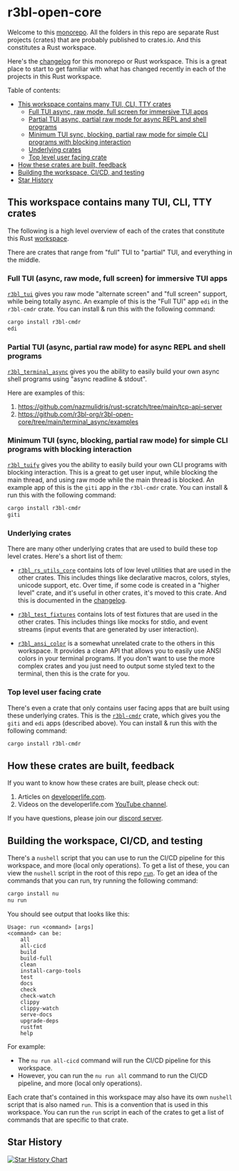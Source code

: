 # r3bl-open-core
<a id="markdown-r3bl-open-core" name="r3bl-open-core"></a>

Welcome to this [monorepo](https://en.wikipedia.org/wiki/Monorepo). All the folders in
this repo are separate Rust projects (crates) that are probably published to crates.io.
And this constitutes a Rust workspace.

Here's the [changelog](https://github.com/r3bl-org/r3bl-open-core/blob/main/CHANGELOG.md)
for this monorepo or Rust workspace. This is a great place to start to get familiar with
what has changed recently in each of the projects in this Rust workspace.

Table of contents:

<!-- TOC -->

- [This workspace contains many TUI, CLI, TTY crates](#this-workspace-contains-many-tui-cli-tty-crates)
  - [Full TUI async, raw mode, full screen for immersive TUI apps](#full-tui-async-raw-mode-full-screen-for-immersive-tui-apps)
  - [Partial TUI async, partial raw mode for async REPL and shell programs](#partial-tui-async-partial-raw-mode-for-async-repl-and-shell-programs)
  - [Minimum TUI sync, blocking, partial raw mode for simple CLI programs with blocking interaction](#minimum-tui-sync-blocking-partial-raw-mode-for-simple-cli-programs-with-blocking-interaction)
  - [Underlying crates](#underlying-crates)
  - [Top level user facing crate](#top-level-user-facing-crate)
- [How these crates are built, feedback](#how-these-crates-are-built-feedback)
- [Building the workspace, CI/CD, and testing](#building-the-workspace-cicd-and-testing)
- [Star History](#star-history)

<!-- /TOC -->

## This workspace contains many TUI, CLI, TTY crates
<a id="markdown-this-workspace-contains-many-tui%2C-cli%2C-tty-crates" name="this-workspace-contains-many-tui%2C-cli%2C-tty-crates"></a>

The following is a high level overview of each of the crates that constitute this Rust
[workspace](https://github.com/r3bl-org/r3bl-open-core).

There are crates that range from "full" TUI to "partial" TUI, and everything in the middle.

### Full TUI (async, raw mode, full screen) for immersive TUI apps
<a id="markdown-full-tui-async%2C-raw-mode%2C-full-screen-for-immersive-tui-apps" name="full-tui-async%2C-raw-mode%2C-full-screen-for-immersive-tui-apps"></a>

[`r3bl_tui`](https://github.com/r3bl-org/r3bl-open-core/tree/main/tui) gives you raw mode
"alternate screen" and "full screen" support, while being totally async. An example of
this is the "Full TUI" app `edi` in the `r3bl-cmdr` crate. You can install & run this with
the following command:

```sh
cargo install r3bl-cmdr
edi
```

### Partial TUI (async, partial raw mode) for async REPL and shell programs
<a id="markdown-partial-tui-async%2C-partial-raw-mode-for-async-repl-and-shell-programs" name="partial-tui-async%2C-partial-raw-mode-for-async-repl-and-shell-programs"></a>

[`r3bl_terminal_async`](https://github.com/r3bl-org/r3bl-open-core/tree/main/terminal_async)
gives you the ability to easily build your own async shell programs using "async readline
& stdout".

Here are examples of this:
1. https://github.com/nazmulidris/rust-scratch/tree/main/tcp-api-server
2. https://github.com/r3bl-org/r3bl-open-core/tree/main/terminal_async/examples

### Minimum TUI (sync, blocking, partial raw mode) for simple CLI programs with blocking interaction
<a id="markdown-minimum-tui-sync%2C-blocking%2C-partial-raw-mode-for-simple-cli-programs-with-blocking-interaction" name="minimum-tui-sync%2C-blocking%2C-partial-raw-mode-for-simple-cli-programs-with-blocking-interaction"></a>

[`r3bl_tuify`](https://github.com/r3bl-org/r3bl-open-core/tree/main/tuify) gives you the
ability to easily build your own CLI programs with blocking interaction. This is a great
to get user input, while blocking the main thread, and using raw mode while the main thread is blocked.
An example app of this is the `giti` app in the `r3bl-cmdr` crate. You can install & run this with
the following command:

```sh
cargo install r3bl-cmdr
giti
```

### Underlying crates
<a id="markdown-underlying-crates" name="underlying-crates"></a>

There are many other underlying crates that are used to build these top level crates.
Here's a short list of them:

- [`r3bl_rs_utils_core`](https://github.com/r3bl-org/r3bl-open-core/tree/main/core)
  contains lots of low level utilities that are used in the other crates. This includes
  things like declarative macros, colors, styles, unicode support, etc. Over time, if some
  code is created in a "higher level" crate, and it's useful in other crates, it's moved
  to this crate. And this is documented in the
  [changelog](https://github.com/r3bl-org/r3bl-open-core/blob/main/CHANGELOG.md).

- [`r3bl_test_fixtures`](https://github.com/r3bl-org/r3bl-open-core/tree/main/test_fixtures)
  contains lots of test fixtures that are used in the other crates. This includes things
  like mocks for stdio, and event streams (input events that are generated by user
  interaction).

- [`r3bl_ansi_color`](https://github.com/r3bl-org/r3bl-open-core/tree/main/ansi_color) is
  a somewhat unrelated crate to the others in this workspace. It provides a clean API that
  allows you to easily use ANSI colors in your terminal programs. If you don't want to use
  the more complex crates and you just need to output some styled text to the terminal,
  then this is the crate for you.

### Top level user facing crate
<a id="markdown-top-level-user-facing-crate" name="top-level-user-facing-crate"></a>

There's even a crate that only contains user facing apps that are built using these
underlying crates. This is the
[`r3bl-cmdr`](https://github.com/r3bl-org/r3bl-open-core/tree/main/cmdr) crate, which
gives you the `giti` and `edi` apps (described above). You can install & run this with the
following command:

```sh
cargo install r3bl-cmdr
```

## How these crates are built, feedback
<a id="markdown-how-these-crates-are-built%2C-feedback" name="how-these-crates-are-built%2C-feedback"></a>

If you want to know how these crates are built, please check out:
1. Articles on [developerlife.com](https://developerlife.com).
2. Videos on the developerlife.com [YouTube channel](https://www.youtube.com/@developerlifecom?sub_confirmation=1).

If you have questions, please join our [discord server](https://discord.gg/8M2ePAevaM).

## Building the workspace, CI/CD, and testing
<a id="markdown-building-the-workspace%2C-ci%2Fcd%2C-and-testing" name="building-the-workspace%2C-ci%2Fcd%2C-and-testing"></a>

There's a `nushell` script that you can use to run the CI/CD pipeline for this workspace,
and more (local only operations). To get a list of these, you can view the `nushell`
script in the root of this repo
[`run`](https://github.com/r3bl-org/r3bl-open-core/blob/main/run). To get an idea of the
commands that you can run, try running the following command:

```sh
cargo install nu
nu run
```

You should see output that looks like this:

```text
Usage: run <command> [args]
<command> can be:
    all
    all-cicd
    build
    build-full
    clean
    install-cargo-tools
    test
    docs
    check
    check-watch
    clippy
    clippy-watch
    serve-docs
    upgrade-deps
    rustfmt
    help
```

For example:
- The `nu run all-cicd` command will run the CI/CD pipeline for this workspace.
- However, you can run the `nu run all` command to run the CI/CD pipeline, and more (local
  only operations).

Each crate that's contained in this workspace may also have its own `nushell` script that
is also named `run`. This is a convention that is used in this workspace. You can run the
`run` script in each of the crates to get a list of commands that are specific to that
crate.

## Star History
<a id="markdown-star-history" name="star-history"></a>

<a href="https://star-history.com/#r3bl-org/r3bl-open-core&Date">
 <picture>
   <source media="(prefers-color-scheme: dark)" srcset="https://api.star-history.com/svg?repos=r3bl-org/r3bl-open-core&type=Date&theme=dark" />
   <source media="(prefers-color-scheme: light)" srcset="https://api.star-history.com/svg?repos=r3bl-org/r3bl-open-core&type=Date" />
   <img alt="Star History Chart" src="https://api.star-history.com/svg?repos=r3bl-org/r3bl-open-core&type=Date" />
 </picture>
</a>